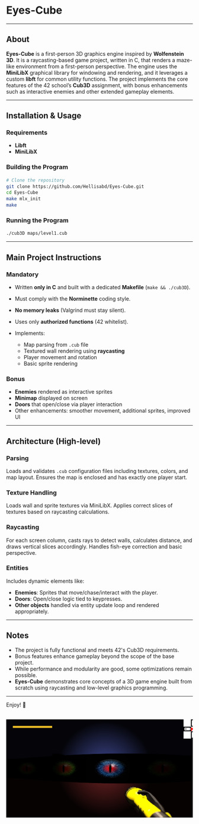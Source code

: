 # Eyes-Cube

---

## About

**Eyes-Cube** is a first-person 3D graphics engine inspired by **Wolfenstein 3D**. It is a raycasting-based game project, written in C, that renders a maze-like environment from a first-person perspective. The engine uses the **MiniLibX** graphical library for windowing and rendering, and it leverages a custom **libft** for common utility functions. The project implements the core features of the 42 school’s **Cub3D** assignment, with bonus enhancements such as interactive enemies and other extended gameplay elements.

---

## Installation & Usage

### Requirements

* **Libft**
* **MiniLibX**

### Building the Program

```bash
# Clone the repository
git clone https://github.com/Hellisabd/Eyes-Cube.git
cd Eyes-Cube
make mlx_init
make
```

### Running the Program

```bash
./cub3D maps/level1.cub
```

---

## Main Project Instructions

### Mandatory

* Written **only in C** and built with a dedicated **Makefile** (`make && ./cub3D`).
* Must comply with the **Norminette** coding style.
* **No memory leaks** (Valgrind must stay silent).
* Uses only **authorized functions** (42 whitelist).
* Implements:

  * Map parsing from `.cub` file
  * Textured wall rendering using **raycasting**
  * Player movement and rotation
  * Basic sprite rendering

### Bonus

* **Enemies** rendered as interactive sprites
* **Minimap** displayed on screen
* **Doors** that open/close via player interaction
* Other enhancements: smoother movement, additional sprites, improved UI

---

## Architecture (High‑level)

### Parsing

Loads and validates `.cub` configuration files including textures, colors, and map layout. Ensures the map is enclosed and has exactly one player start.

### Texture Handling

Loads wall and sprite textures via MiniLibX. Applies correct slices of textures based on raycasting calculations.

### Raycasting

For each screen column, casts rays to detect walls, calculates distance, and draws vertical slices accordingly. Handles fish-eye correction and basic perspective.

### Entities

Includes dynamic elements like:

* **Enemies**: Sprites that move/chase/interact with the player.
* **Doors**: Open/close logic tied to keypresses.
* **Other objects** handled via entity update loop and rendered appropriately.

---

## Notes

* The project is fully functional and meets 42's Cub3D requirements.
* Bonus features enhance gameplay beyond the scope of the base project.
* While performance and modularity are good, some optimizations remain possible.
* **Eyes-Cube** demonstrates core concepts of a 3D game engine built from scratch using raycasting and low-level graphics programming.

---

Enjoy! 🎉

<br>![In game – aperçu](assets/in_game.png)<br>
